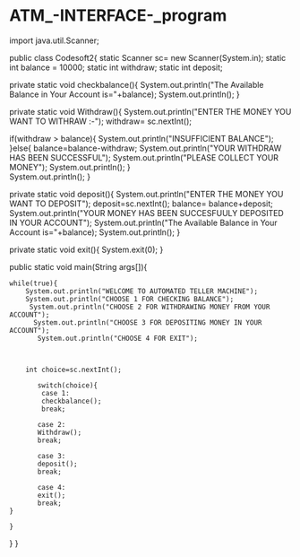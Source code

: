 # ATM_-INTERFACE-_program
import java.util.Scanner;

public class Codesoft2{
   static Scanner sc=  new Scanner(System.in);
static int balance = 10000;
static int withdraw;
static int deposit;


private static void checkbalance(){
    System.out.println("The Available Balance in Your Account is="+balance);
    System.out.println();
}


private static void Withdraw(){
    System.out.println("ENTER THE MONEY YOU WANT TO WITHRAW :-");
withdraw= sc.nextInt();

if(withdraw > balance){
    System.out.println("INSUFFICIENT BALANCE");
}else{
    balance=balance-withdraw;
    System.out.println("YOUR WITHDRAW HAS BEEN SUCCESSFUL");
    System.out.println("PLEASE COLLECT YOUR MONEY");
    System.out.println();
}  
System.out.println();
}


private static void deposit(){
    System.out.println("ENTER THE MONEY YOU WANT TO DEPOSIT");
    deposit=sc.nextInt();
balance= balance+deposit;
System.out.println("YOUR MONEY HAS BEEN SUCCESFUULY DEPOSITED IN YOUR ACCOUNT");
System.out.println("The Available Balance in Your Account is="+balance);
System.out.println();
}


private static void exit(){
    System.exit(0);
}


public static void main(String args[]){

    while(true){
        System.out.println("WELCOME TO AUTOMATED TELLER MACHINE");
        System.out.println("CHOOSE 1 FOR CHECKING BALANCE");
         System.out.println("CHOOSE 2 FOR WITHDRAWING MONEY FROM YOUR ACCOUNT");
          System.out.println("CHOOSE 3 FOR DEPOSITING MONEY IN YOUR ACCOUNT");
           System.out.println("CHOOSE 4 FOR EXIT");

       
           
        int choice=sc.nextInt();

           switch(choice){
            case 1:
            checkbalance();
            break;
           
           case 2:
           Withdraw();
           break;

           case 3:
           deposit();
           break;

           case 4:
           exit();
           break;
    }

    }
}
}
